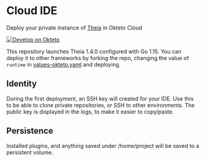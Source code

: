 # Cloud IDE

Deploy your private instance of [Theia](https://theia-ide.org/) in Okteto Cloud

[![Develop on Okteto](https://okteto.com/develop-okteto.svg)](https://cloud.okteto.com/deploy?repository=https://github.com/rberrelleza/cloud-ide)

This repository launches Theia 1.4.0 configured with Go 1.15. You can deploy it to other frameworks by forking the repo, changing the value of `runtime` in [values-okteto.yaml](values-okteto.yaml) and deploying.

## Identity

During the first deployment, an SSH key will created for your IDE. Use this to be able to clone private repositories, or SSH to other environments. The public key is displayed in the logs, to make it easier to copy/paste. 

## Persistence

Installed plugins, and anything saved under /home/project will be saved to a persistent volume.

